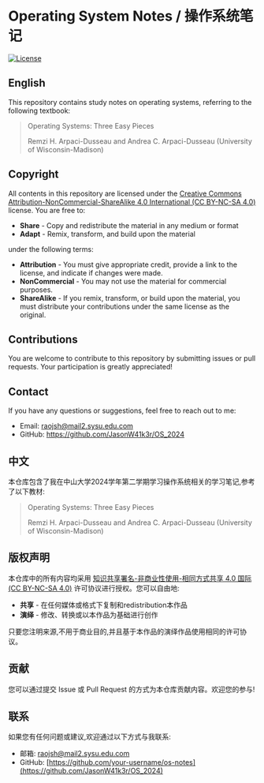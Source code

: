 # Operating System Notes / 操作系统笔记

[![License](https://img.shields.io/badge/License-CC%20BY--NC--SA%204.0-blue.svg)](https://creativecommons.org/licenses/by-nc-sa/4.0/)

## English

This repository contains study notes on operating systems, referring to the following textbook:

> Operating Systems: Three Easy Pieces
>
> Remzi H. Arpaci-Dusseau and Andrea C. Arpaci-Dusseau (University of Wisconsin-Madison)

## Copyright

All contents in this repository are licensed under the [Creative Commons Attribution-NonCommercial-ShareAlike 4.0 International (CC BY-NC-SA 4.0)](https://creativecommons.org/licenses/by-nc-sa/4.0/) license. You are free to:

- **Share** - Copy and redistribute the material in any medium or format
- **Adapt** - Remix, transform, and build upon the material

under the following terms:

- **Attribution** - You must give appropriate credit, provide a link to the license, and indicate if changes were made.
- **NonCommercial** - You may not use the material for commercial purposes.
- **ShareAlike** - If you remix, transform, or build upon the material, you must distribute your contributions under the same license as the original.

## Contributions

You are welcome to contribute to this repository by submitting issues or pull requests. Your participation is greatly appreciated!

## Contact

If you have any questions or suggestions, feel free to reach out to me:

- Email: raojsh@mail2.sysu.edu.com
- GitHub: https://github.com/JasonW41k3r/OS_2024

## 中文

本仓库包含了我在中山大学2024学年第二学期学习操作系统相关的学习笔记,参考了以下教材:

> Operating Systems: Three Easy Pieces
>
> Remzi H. Arpaci-Dusseau and Andrea C. Arpaci-Dusseau (University of Wisconsin-Madison)

## 版权声明

本仓库中的所有内容均采用 [知识共享署名-非商业性使用-相同方式共享 4.0 国际 (CC BY-NC-SA 4.0)](https://creativecommons.org/licenses/by-nc-sa/4.0/deed.zh) 许可协议进行授权。您可以自由地:

- **共享** - 在任何媒体或格式下复制和redistribution本作品
- **演绎** - 修改、转换或以本作品为基础进行创作

只要您注明来源,不用于商业目的,并且基于本作品的演绎作品使用相同的许可协议。

## 贡献

您可以通过提交 Issue 或 Pull Request 的方式为本仓库贡献内容。欢迎您的参与!

## 联系

如果您有任何问题或建议,欢迎通过以下方式与我联系:

- 邮箱: raojsh@mail2.sysu.edu.com
- GitHub: [https://github.com/your-username/os-notes](https://github.com/JasonW41k3r/OS_2024)

